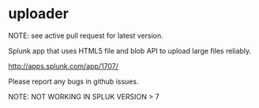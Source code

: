 uploader
========

NOTE: see active pull request for latest version.

Splunk app that uses HTML5 file and blob API to upload large files reliably.

http://apps.splunk.com/app/1707/

Please report any bugs in github issues.

NOTE: NOT WORKING IN SPLUK VERSION > 7
